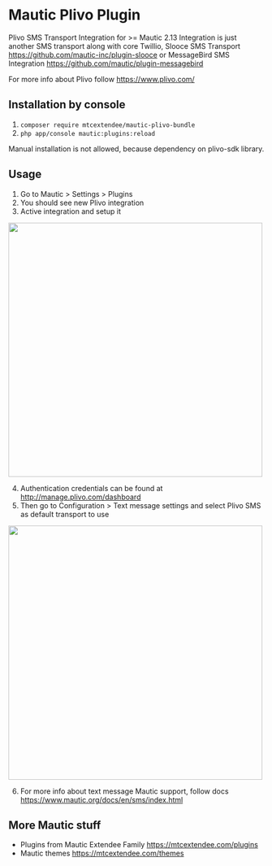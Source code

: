 # Mautic Plivo Plugin

Plivo SMS Transport Integration for >= Mautic 2.13 
Integration is just another SMS transport along with core Twillio, Slooce SMS Transport https://github.com/mautic-inc/plugin-slooce or MessageBird SMS Integration https://github.com/mautic/plugin-messagebird

For more info about Plivo follow https://www.plivo.com/

## Installation by console

1. `composer require mtcextendee/mautic-plivo-bundle`
2. `php app/console mautic:plugins:reload`

Manual installation is not allowed, because dependency on plivo-sdk library.

## Usage

1. Go to Mautic > Settings > Plugins
2. You should see new Plivo integration
3. Active integration and setup it

<img src="https://user-images.githubusercontent.com/462477/55688009-0961e600-5974-11e9-9e4f-2f06cdddaa4a.png" width="500" alt="">

4. Authentication credentials can be found at http://manage.plivo.com/dashboard
5. Then go to Configuration > Text message settings and select Plivo SMS as  default transport to use

<img src="https://user-images.githubusercontent.com/462477/55688093-16cba000-5975-11e9-852d-0a0d3e716ae9.png" width="500" alt="">

6. For more info about text message Mautic support, follow docs https://www.mautic.org/docs/en/sms/index.html

## More Mautic stuff

- Plugins from Mautic Extendee Family  https://mtcextendee.com/plugins
- Mautic themes https://mtcextendee.com/themes
